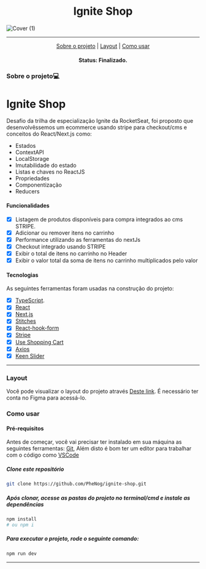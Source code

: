 <h1 align="center">Ignite Shop</h1>

![Cover (1)](https://github.com/PheNog/ignite-shop/assets/104810112/6ad0986e-2da1-4526-b32f-65b236982857)

---

<p align="center">
 <a href="#sobre-o-projeto">Sobre o projeto</a> |
 <a href="#layout">Layout</a> | 
 <a href="#como-usar">Como usar</a> 
</p>

<h4 align="center">
   Status: Finalizado.
</h4>

### Sobre o projeto💻
# Ignite Shop
Desafio da trilha de especialização Ignite da RocketSeat, foi proposto que desenvolvêssemos um ecommerce usando stripe para checkout/cms e conceitos do React/Next.js como:
- Estados
- ContextAPI
- LocalStorage
- Imutabilidade do estado
- Listas e chaves no ReactJS
- Propriedades
- Componentização
- Reducers

#### Funcionalidades

- [X] Listagem de produtos disponíveis para compra integrados ao cms STRIPE.
- [X] Adicionar ou remover itens no carrinho
- [X] Performance utilizando as ferramentas do nextJs
- [X] Checkout integrado usando STRIPE
- [X] Exibir o total de itens no carrinho no Header
- [X] Exibir o valor total da soma de itens no carrinho multiplicados pelo valor

#### Tecnologias

As seguintes ferramentas foram usadas na construção do projeto:

- [x] [TypeScript](https://www.typescriptlang.org/).
- [x] [React](https://reactjs.org/)
- [x] [Next.js](https://nextjs.org/)
- [x] [Stitches](https://stitches.dev/)
- [x] [React-hook-form](https://react-hook-form.com/)
- [x] [Stripe](https://stripe.com/)
- [x] [Use Shopping Cart](https://useshoppingcart.com/)
- [x] [Axios](https://axios-http.com/)
- [x] [Keen Slider](https://keen-slider.io/)

___
### Layout
Você pode visualizar o layout do projeto através [Deste link](https://www.figma.com/file/FxlDRKOmznBbTH8DsTgnZU/Ignite-Shop-2.0-%E2%80%A2-Desafio-React/duplicate?type=design&node-id=2-12&mode=design). É necessário ter conta no Figma para acessá-lo.

### Como usar
#### Pré-requisitos

Antes de começar, você vai precisar ter instalado em sua máquina as seguintes ferramentas:
[Git](https://git-scm.com),  Além disto é bom ter um editor para trabalhar com o código como [VSCode](https://code.visualstudio.com/)

##### Clone este repositório
```bash
git clone https://github.com/PheNog/ignite-shop.git
```
##### Após clonar, acesse as pastas do projeto no terminal/cmd e instale as dependências
```bash
npm install
# ou npm i
```

##### Para executar o projeto, rode o seguinte comando:
```bash
npm run dev
```
___
